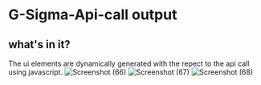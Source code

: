 # G-Sigma-Api-call output
## what's in it?
The ui elements are dynamically generated with the repect to the api call using javascript.
![Screenshot (66)](https://github.com/binoybarnabas/G-Sigma-Api/assets/77873811/44843370-872b-4796-8bee-154f7c067bd9)
![Screenshot (67)](https://github.com/binoybarnabas/G-Sigma-Api/assets/77873811/913df647-a673-472e-a1d2-ab5aa3376cd0)
![Screenshot (68)](https://github.com/binoybarnabas/G-Sigma-Api/assets/77873811/0c07560e-c66d-4f04-91b7-266dc2768209)

